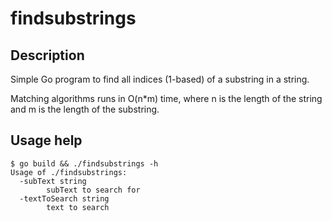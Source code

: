 # findsubstrings

## Description

Simple Go program to find all indices (1-based) of a substring in a string.

Matching algorithms runs in O(n*m) time, where n is the length of the string and m is the length of the substring.

## Usage help

```
$ go build && ./findsubstrings -h
Usage of ./findsubstrings:
  -subText string
    	subText to search for
  -textToSearch string
    	text to search

```
